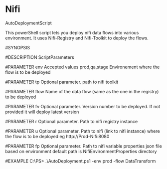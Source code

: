 # Nifi
AutoDeploymentScript

This powerShell script lets you deploy nifi data flows into various environment. It uses Nifi-Registry and Nifi-Toolkit to deploy the flows.

#SYNOPSIS
    
#DESCRIPTION ScriptParameters
    
#PARAMETER env
 Accepted values prod,qa,stage Environement where the flow is to be deployed

#PARAMETER tp
Optional parameter. path to nifi toolkit 

#PARAMETER flow
Name of the data flow (same as the one in the registry) to be deployed
   
#PARAMETER fv
Optional parameter. Version number to be deployed. If not provided it will deploy latest version 

#PARAMETER r
Optional parameter. Path to nifi registry instance
   
#PARAMETER u
Optional parameter. Path to nifi (link to nifi instance) where the flow is to be deployed
eg http://Prod-Nifi:8080 
   
#PARAMETER fp
Optional parameter. Path to nifi variable properties json file based on environment 
default path is NifiEnvironmentProperties directory 
  
#EXAMPLE
    C:\PS> .\AutoDeployment.ps1 -env prod -flow DataTransform 
